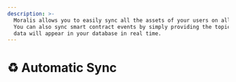 ```yaml
---
description: >-
  Moralis allows you to easily sync all the assets of your users on all chains.
  You can also sync smart contract events by simply providing the topic. The
  data will appear in your database in real time.
---
```


# ♻ Automatic Sync
